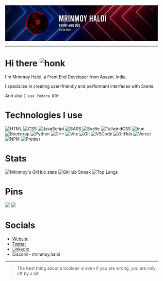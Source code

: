 ![banner](banner.jpg)

---

# Hi there ![honk](https://cdn.discordapp.com/emojis/1246535407710240778.webp?size=44)

I'm Mrinmoy Haloi, a Front End Developer from Assam, India.

I specialize in creating user-friendly and performant interfaces with Svelte.

And also `I use Fedora BTW`

# Technologies I use

<!-- html, css, scss, js, svelte, bootstrap, python, c++, vite, git, vscode, github, vercel, npm, prettier -->

<p>
<img src="https://img.shields.io/badge/-HTML-E34F26?style=flat-square&logo=html5&logoColor=white" alt="HTML" />
<img src="https://img.shields.io/badge/-CSS-663399?style=flat-square&logo=css3&logoColor=white" alt="CSS" />
<img src="https://img.shields.io/badge/-JavaScript-F7DF1E?style=flat-square&logo=javascript&logoColor=black" alt="JavaScript" />
<img src="https://img.shields.io/badge/-Sass-CC6699?style=flat-square&logo=sass&logoColor=white" alt="SASS" />
<img src="https://img.shields.io/badge/-Svelte-FF3E00?style=flat-square&logo=svelte&logoColor=white" alt="Svelte" />
<img src="https://img.shields.io/badge/-Tailwind-38BDF8?style=flat-square&logo=tailwindcss&logoColor=white" alt="TailwindCSS" />
<img src="https://img.shields.io/badge/-Bun-fbf0df?style=flat-square&logo=bun&logoColor=black" alt="bun" />
<img src="https://img.shields.io/badge/-Bootstrap-712cf9?style=flat-square&logo=bootstrap&logoColor=white" alt="Bootstrap" />
<img src="https://img.shields.io/badge/-Python-3776AB?style=flat-square&logo=python&logoColor=white" alt="Python" />
<img src="https://img.shields.io/badge/-C++-00599C?style=flat-square&logo=c%2B%2B&logoColor=white" alt="C++" />
<img src="https://img.shields.io/badge/-Vite-646CFF?style=flat-square&logo=vite&logoColor=white" alt="Vite" />
<img src="https://img.shields.io/badge/-Git-F05032?style=flat-square&logo=git&logoColor=white" alt="Git" />
<img src="https://img.shields.io/badge/-VSCode-007ACC?style=flat-square&logo=visual-studio-code&logoColor=white" alt="VSCode" />
<img src="https://img.shields.io/badge/-GitHub-181717?style=flat-square&logo=github&logoColor=white" alt="GitHub" />
<img src="https://img.shields.io/badge/-Vercel-000000?style=flat-square&logo=vercel&logoColor=white" alt="Vercel" />
<img src="https://img.shields.io/badge/-NPM-CB3837?style=flat-square&logo=npm&logoColor=white" alt="NPM" />
<img src="https://img.shields.io/badge/-Prettier-F7B93E?style=flat-square&logo=prettier&logoColor=white" alt="Prettier" />
</p>


# Stats

<img src="https://github-readme-stats.vercel.app/api?username=MrinmoyHaloi&show_icons=true&theme=radical&rank_icon=github" alt="Mrinmoy's GitHub stats" />

<img src="https://github-readme-streak-stats-psi-ten.vercel.app/?user=MrinmoyHaloi&theme=radical" alt="GitHub Streak" />

<img src="https://github-readme-stats.vercel.app/api/top-langs/?username=MrinmoyHaloi&layout=compact&theme=radical" alt="Top Langs" />


# Pins

<a href="https://github.com/swirllang/swirl"><img src="https://github-readme-stats.vercel.app/api/pin/?username=swirllang&repo=swirl&theme=radical&show_owner=true"></a>
<a href="https://github.com/swirllang/swirl-website"><img src="https://github-readme-stats.vercel.app/api/pin/?username=swirllang&repo=swirl-website&theme=radical&show_owner=true"></a>

# Socials

-   [Website](https://mrinmoy.is-a.dev)
-   [Twitter](https://twitter.com/_mrinmoy_haloi_)
-   [LinkedIn](https://www.linkedin.com/in/mrinmoy-haloi/)
-   Discord - mrinmoy.haloi

---

> The best thing about a boolean is even if you are wrong, you are only off by a bit
